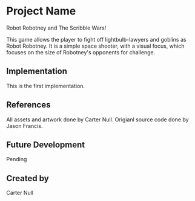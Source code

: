 # Project Name
Robot Robotney and The Scribble Wars!

This game allows the player to fight off lightbulb-lawyers and goblins as Robot Robotney. It is a simple space shooter, with a visual focus, which focuses on the size of Robotney's opponents for challenge. 

## Implementation
This is the first implementation.

## References
All assets and artwork done by Carter Null.
Origianl source code done by Jason Francis.

## Future Development
Pending

## Created by
Carter Null
